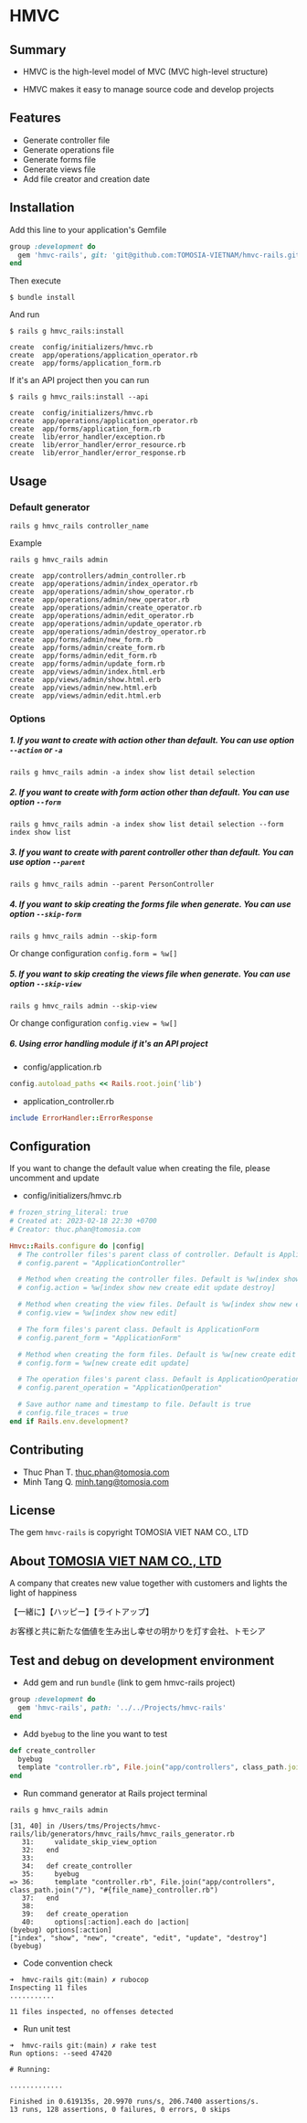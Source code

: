 # HMVC

## Summary

- HMVC is the high-level model of MVC (MVC high-level structure)

- HMVC makes it easy to manage source code and develop projects

## Features

- Generate controller file
- Generate operations file
- Generate forms file
- Generate views file
- Add file creator and creation date

## Installation

Add this line to your application's Gemfile

```ruby
group :development do
  gem 'hmvc-rails', git: 'git@github.com:TOMOSIA-VIETNAM/hmvc-rails.git'
end
```

Then execute

    $ bundle install

And run

    $ rails g hmvc_rails:install

```
create  config/initializers/hmvc.rb
create  app/operations/application_operator.rb
create  app/forms/application_form.rb
```

If it's an API project then you can run

    $ rails g hmvc_rails:install --api

```
create  config/initializers/hmvc.rb
create  app/operations/application_operator.rb
create  app/forms/application_form.rb
create  lib/error_handler/exception.rb
create  lib/error_handler/error_resource.rb
create  lib/error_handler/error_response.rb
```

## Usage

### Default generator

```
rails g hmvc_rails controller_name
```

Example

```
rails g hmvc_rails admin
```

```
create  app/controllers/admin_controller.rb
create  app/operations/admin/index_operator.rb
create  app/operations/admin/show_operator.rb
create  app/operations/admin/new_operator.rb
create  app/operations/admin/create_operator.rb
create  app/operations/admin/edit_operator.rb
create  app/operations/admin/update_operator.rb
create  app/operations/admin/destroy_operator.rb
create  app/forms/admin/new_form.rb
create  app/forms/admin/create_form.rb
create  app/forms/admin/edit_form.rb
create  app/forms/admin/update_form.rb
create  app/views/admin/index.html.erb
create  app/views/admin/show.html.erb
create  app/views/admin/new.html.erb
create  app/views/admin/edit.html.erb
```

### Options

##### 1. If you want to create with action other than default. You can use option `--action` or `-a`

```
rails g hmvc_rails admin -a index show list detail selection
```

##### 2. If you want to create with form action other than default. You can use option `--form`

```
rails g hmvc_rails admin -a index show list detail selection --form index show list
```

##### 3. If you want to create with parent controller other than default. You can use option `--parent`

```
rails g hmvc_rails admin --parent PersonController
```

##### 4. If you want to skip creating the forms file when generate. You can use option `--skip-form`

```
rails g hmvc_rails admin --skip-form
```

Or change configuration `config.form = %w[]`

##### 5. If you want to skip creating the views file when generate. You can use option `--skip-view`

```
rails g hmvc_rails admin --skip-view
```

Or change configuration `config.view = %w[]`

##### 6. Using error handling module if it's an API project

- config/application.rb

```ruby
config.autoload_paths << Rails.root.join('lib')
```

- application_controller.rb

```ruby
include ErrorHandler::ErrorResponse
```

## Configuration

If you want to change the default value when creating the file, please uncomment and update

- config/initializers/hmvc.rb

```ruby
# frozen_string_literal: true
# Created at: 2023-02-18 22:30 +0700
# Creator: thuc.phan@tomosia.com

Hmvc::Rails.configure do |config|
  # The controller files's parent class of controller. Default is ApplicationController
  # config.parent = "ApplicationController"

  # Method when creating the controller files. Default is %w[index show new create edit update destroy]
  # config.action = %w[index show new create edit update destroy]

  # Method when creating the view files. Default is %w[index show new edit]
  # config.view = %w[index show new edit]

  # The form files's parent class. Default is ApplicationForm
  # config.parent_form = "ApplicationForm"

  # Method when creating the form files. Default is %w[new create edit update]
  # config.form = %w[new create edit update]

  # The operation files's parent class. Default is ApplicationOperation
  # config.parent_operation = "ApplicationOperation"

  # Save author name and timestamp to file. Default is true
  # config.file_traces = true
end if Rails.env.development?
```

## Contributing

  - Thuc Phan T. thuc.phan@tomosia.com
  - Minh Tang Q.  minh.tang@tomosia.com

## License

The gem `hmvc-rails` is copyright TOMOSIA VIET NAM CO., LTD

## About [TOMOSIA VIET NAM CO., LTD](https://www.tomosia.com/)

A company that creates new value together with customers and lights the light of happiness

【一緒に】【ハッピー】【ライトアップ】

お客様と共に新たな価値を生み出し幸せの明かりを灯す会社、トモシア

## Test and debug on development environment

- Add gem and run `bundle` (link to gem hmvc-rails project)

```ruby
group :development do
  gem 'hmvc-rails', path: '../../Projects/hmvc-rails'
end
```

- Add `byebug` to the line you want to test

```ruby
def create_controller
  byebug
  template "controller.rb", File.join("app/controllers", class_path.join("/"), "#{file_name}_controller.rb")
end
```

- Run command generator at Rails project terminal

```
rails g hmvc_rails admin
```

```
[31, 40] in /Users/tms/Projects/hmvc-rails/lib/generators/hmvc_rails/hmvc_rails_generator.rb
   31:     validate_skip_view_option
   32:   end
   33:
   34:   def create_controller
   35:     byebug
=> 36:     template "controller.rb", File.join("app/controllers", class_path.join("/"), "#{file_name}_controller.rb")
   37:   end
   38:
   39:   def create_operation
   40:     options[:action].each do |action|
(byebug) options[:action]
["index", "show", "new", "create", "edit", "update", "destroy"]
(byebug)
```

- Code convention check

```
➜  hmvc-rails git:(main) ✗ rubocop
Inspecting 11 files
...........

11 files inspected, no offenses detected
```

- Run unit test

```
➜  hmvc-rails git:(main) ✗ rake test
Run options: --seed 47420

# Running:

.............

Finished in 0.619135s, 20.9970 runs/s, 206.7400 assertions/s.
13 runs, 128 assertions, 0 failures, 0 errors, 0 skips
```
